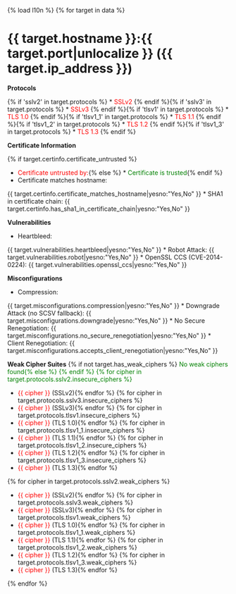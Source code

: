 {% load l10n %}
{% for target in data %}
# {{ target.hostname }}:{{ target.port|unlocalize }} ({{ target.ip_address }})
**Protocols**

{% if 'sslv2' in target.protocols %}    * <span style="color: red">SSLv2</span>
{% endif %}{% if 'sslv3' in target.protocols %}    * <span style="color: red">SSLv3</span>
{% endif %}{% if 'tlsv1' in target.protocols %}    * <span style="color: red">TLS 1.0</span>
{% endif %}{% if 'tlsv1_1' in target.protocols %}    * <span style="color: red">TLS 1.1</span>
{% endif %}{% if 'tlsv1_2' in target.protocols %}    * <span style="color: red">TLS 1.2</span>
{% endif %}{% if 'tlsv1_3' in target.protocols %}    * <span style="color: red">TLS 1.3</span>
{% endif %}

**Certificate Information**

{% if target.certinfo.certificate_untrusted %}
 * <span style="color: red">Certificate untrusted by:</span>{% else %} * <span style="color: green">Certificate is trusted</span>{% endif %}
 * Certificate matches hostname: 
<span style="color: {% if target.certinfo.certificate_matches_hostname %}green{% else %}red{% endif %}">
    {{ target.certinfo.certificate_matches_hostname|yesno:"Yes,No" }}
</span>
 * SHA1 in certificate chain: 
<span style="color: {% if target.certinfo.has_sha1_in_certificate_chain %}red{% else %}green{% endif %}">
    {{ target.certinfo.has_sha1_in_certificate_chain|yesno:"Yes,No" }}
</span>

**Vulnerabilities**

 * Heartbleed: 
<span style="color: {% if target.vulnerabilities.heartbleed %}red{% else %}green{% endif %}">
    {{ target.vulnerabilities.heartbleed|yesno:"Yes,No" }}
</span>
 * Robot Attack: 
<span style="color: {% if target.vulnerabilities.robot %}red{% else %}green{% endif %}">
    {{ target.vulnerabilities.robot|yesno:"Yes,No" }}
</span>
 * OpenSSL CCS (CVE-2014-0224): 
<span style="color: {% if target.vulnerabilities.openssl_ccs %}red{% else %}green{% endif %}">
    {{ target.vulnerabilities.openssl_ccs|yesno:"Yes,No" }}
</span>


**Misconfigurations**

 * Compression: 
<span style="color: {% if target.misconfigurations.compression %}red{% else %}green{% endif %}">
    {{ target.misconfigurations.compression|yesno:"Yes,No" }}
</span>
 * Downgrade Attack (no SCSV fallback): 
<span style="color: {% if target.misconfigurations.downgrade %}red{% else %}green{% endif %}">
    {{ target.misconfigurations.downgrade|yesno:"Yes,No" }}
</span>
 * No Secure Renegotiation: 
<span style="color: {% if target.misconfigurations.no_secure_renegotiation %}red{% else %}green{% endif %}">
    {{ target.misconfigurations.no_secure_renegotiation|yesno:"Yes,No" }}
</span>
 * Client Renegotiation: 
<span style="color: {% if target.misconfigurations.accepts_client_renegotiation %}red{% else %}green{% endif %}">
    {{ target.misconfigurations.accepts_client_renegotiation|yesno:"Yes,No" }}
</span>

**Weak Cipher Suites**
{% if not target.has_weak_ciphers %}
<span style="color: green">No weak ciphers found{% else %}
{% endif %}
{% for cipher in target.protocols.sslv2.insecure_ciphers %}
 * <span style="color: red">{{ cipher }}</span> (SSLv2){% endfor %}
{% for cipher in target.protocols.sslv3.insecure_ciphers %}
 * <span style="color: red">{{ cipher }}</span> (SSLv3){% endfor %}
{% for cipher in target.protocols.tlsv1.insecure_ciphers %}
 * <span style="color: red">{{ cipher }}</span> (TLS 1.0){% endfor %}
{% for cipher in target.protocols.tlsv1_1.insecure_ciphers %}
 * <span style="color: red">{{ cipher }}</span> (TLS 1.1){% endfor %}
{% for cipher in target.protocols.tlsv1_2.insecure_ciphers %}
 * <span style="color: red">{{ cipher }}</span> (TLS 1.2){% endfor %}
{% for cipher in target.protocols.tlsv1_3.insecure_ciphers %}
 * <span style="color: red">{{ cipher }}</span> (TLS 1.3){% endfor %}

{% for cipher in target.protocols.sslv2.weak_ciphers %}
 * <span style="color: red">{{ cipher }}</span> (SSLv2){% endfor %}
{% for cipher in target.protocols.sslv3.weak_ciphers %}
 * <span style="color: red">{{ cipher }}</span> (SSLv3){% endfor %}
{% for cipher in target.protocols.tlsv1.weak_ciphers %}
 * <span style="color: red">{{ cipher }}</span> (TLS 1.0){% endfor %}
{% for cipher in target.protocols.tlsv1_1.weak_ciphers %}
 * <span style="color: red">{{ cipher }}</span> (TLS 1.1){% endfor %}
{% for cipher in target.protocols.tlsv1_2.weak_ciphers %}
 * <span style="color: red">{{ cipher }}</span> (TLS 1.2){% endfor %}
{% for cipher in target.protocols.tlsv1_3.weak_ciphers %}
 * <span style="color: red">{{ cipher }}</span> (TLS 1.3){% endfor %}

{% endfor %}
